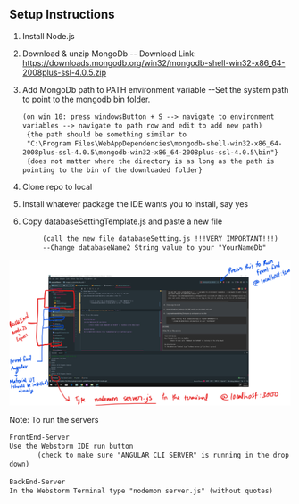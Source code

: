 ## Setup Instructions

1. Install Node.js
2. Download & unzip MongoDb -- Download Link: https://downloads.mongodb.org/win32/mongodb-shell-win32-x86_64-2008plus-ssl-4.0.5.zip
3. Add MongoDb path to PATH environment variable
    --Set the system path to point to the mongodb bin folder. 
    
       (on win 10: press windowsButton + S --> navigate to environment variables --> navigate to path row and edit to add new path)
		{the path should be something similar to 
		"C:\Program Files\WebAppDependencies\mongodb-shell-win32-x86_64-2008plus-ssl-4.0.5\mongodb-win32-x86_64-2008plus-ssl-4.0.5\bin"}
		{does not matter where the directory is as long as the path is pointing to the bin of the downloaded folder}
4. Clone repo to local
6. Install whatever package the IDE wants you to install, say yes
5. Copy databaseSettingTemplate.js and paste a new file
            
            (call the new file databaseSetting.js !!!VERY IMPORTANT!!!) 
            --Change databaseName2 String value to your "YourNameDb"


![Alt text](images_for_instruction_files_only/InstructionScreenshot.png?raw=true "Title")

Note: To run the servers 

    FrontEnd-Server
    Use the Webstorm IDE run button 
           (check to make sure "ANGULAR CLI SERVER" is running in the drop down)
    
    BackEnd-Server
    In the Webstorm Terminal type "nodemon server.js" (without quotes)

